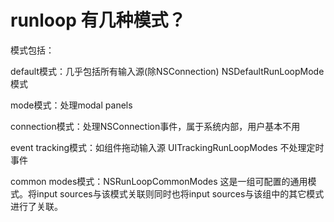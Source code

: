 # runloop 有几种模式？
模式包括：

default模式：几乎包括所有输入源(除NSConnection) NSDefaultRunLoopMode模式

mode模式：处理modal panels

connection模式：处理NSConnection事件，属于系统内部，用户基本不用

event tracking模式：如组件拖动输入源 UITrackingRunLoopModes 不处理定时事件

common modes模式：NSRunLoopCommonModes 这是一组可配置的通用模式。将input sources与该模式关联则同时也将input sources与该组中的其它模式进行了关联。

